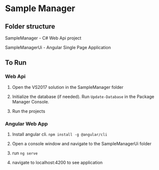 # Sample Manager

## Folder structure

SampleManager - C# Web Api project

SampleManagerUi - Angular Single Page Application

## To Run

### Web Api

1. Open the VS2017 solution in the SampleManager folder

2. Initialize the database (if needed). Run `Update-Database` in the Package Manager Console.

3. Run the projects

### Angular Web App

1. Install angular cli. `npm install -g @angular/cli`

2. Open a console window and navigate to the SampleManagerUi folder

3. run `ng serve`

4. navigate to localhost:4200 to see application
